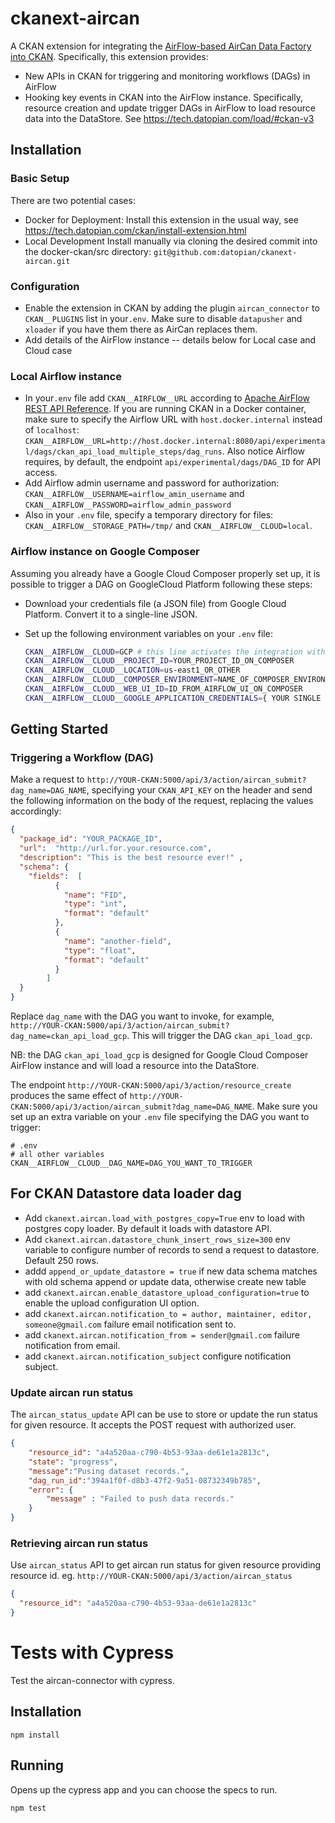 # ckanext-aircan

A CKAN extension for integrating the [AirFlow-based AirCan Data Factory into CKAN][aircan]. Specifically, this extension provides:

[aircan]: https://tech.datopian.com/flows/#ckan-v3

* New APIs in CKAN for triggering and monitoring workflows (DAGs) in AirFlow
* Hooking key events in CKAN into the AirFlow instance. Specifically, resource creation and update trigger DAGs in AirFlow to load resource data into the DataStore. See https://tech.datopian.com/load/#ckan-v3

## Installation

### Basic Setup

There are two potential cases:

* Docker for Deployment: Install this extension in the usual way, see https://tech.datopian.com/ckan/install-extension.html
* Local Development Install manually via cloning the desired commit into the docker-ckan/src directory: `git@github.com:datopian/ckanext-aircan.git`

### Configuration

* Enable the extension in CKAN by adding the plugin `aircan_connector` to `CKAN__PLUGINS` list in your`.env`. Make sure to disable `datapusher` and `xloader` if you have them there as AirCan replaces them.
* Add details of the AirFlow instance -- details below for Local case and Cloud case

### Local Airflow instance
 
* In your`.env` file add  `CKAN__AIRFLOW__URL` according to [Apache AirFlow REST API Reference](https://airflow.apache.org/docs/stable/rest-api-ref#post--api-experimental-dags--DAG_ID--dag_runs). If you are running CKAN in a Docker container, make sure to specify the Airflow URL with `host.docker.internal` instead of `localhost`: `CKAN__AIRFLOW__URL=http://host.docker.internal:8080/api/experimental/dags/ckan_api_load_multiple_steps/dag_runs`. Also notice Airflow requires, by default, the endpoint `api/experimental/dags/DAG_ID` for API access.
* Add Airflow admin username and password for authorization:
  `CKAN__AIRFLOW__USERNAME=airflow_amin_username` and `CKAN__AIRFLOW__PASSWORD=airflow_admin_password`
* Also in your `.env` file, specify a temporary directory for files: `CKAN__AIRFLOW__STORAGE_PATH=/tmp/` and `CKAN__AIRFLOW__CLOUD=local`. 

### Airflow instance on Google Composer

Assuming you already have a Google Cloud Composer properly set up, it is possible to trigger a DAG on GoogleCloud Platform following these steps:

* Download your credentials file (a JSON file) from Google Cloud Platform. Convert it to a single-line JSON.
* Set up the following environment variables on your `.env` file:

  ```bash
  CKAN__AIRFLOW__CLOUD=GCP # this line activates the integration with GCP
  CKAN__AIRFLOW__CLOUD__PROJECT_ID=YOUR_PROJECT_ID_ON_COMPOSER
  CKAN__AIRFLOW__CLOUD__LOCATION=us-east1_OR_OTHER
  CKAN__AIRFLOW__CLOUD__COMPOSER_ENVIRONMENT=NAME_OF_COMPOSER_ENVIRONMENT
  CKAN__AIRFLOW__CLOUD__WEB_UI_ID=ID_FROM_AIRFLOW_UI_ON_COMPOSER
  CKAN__AIRFLOW__CLOUD__GOOGLE_APPLICATION_CREDENTIALS={ YOUR SINGLE LINE CREDENTIALS JSON FILE }
  ``` 

## Getting Started

### Triggering a Workflow (DAG)

Make a request to `http://YOUR-CKAN:5000/api/3/action/aircan_submit?dag_name=DAG_NAME`, specifying your `CKAN_API_KEY` on the header and send the following information on the body of the request, replacing the values accordingly:

```json
{
  "package_id": "YOUR_PACKAGE_ID",
  "url":  "http://url.for.your.resource.com",
  "description": "This is the best resource ever!" ,
  "schema": {
    "fields":  [
          {
            "name": "FID",
            "type": "int",
            "format": "default"
          },
          {
            "name": "another-field",
            "type": "float",
            "format": "default"
          }
        ]
  }
}
```

Replace `dag_name` with the DAG you want to invoke, for example, `http://YOUR-CKAN:5000/api/3/action/aircan_submit?dag_name=ckan_api_load_gcp`. This will trigger the DAG `ckan_api_load_gcp`.

NB: the DAG `ckan_api_load_gcp` is designed for Google Cloud Composer AirFlow instance and will load a resource into the DataStore.

The endpoint `http://YOUR-CKAN:5000/api/3/action/resource_create` produces the same effect of `http://YOUR-CKAN:5000/api/3/action/aircan_submit?dag_name=DAG_NAME`. Make sure you set up an extra variable on your `.env` file specifying the DAG you want to trigger:

```
# .env
# all other variables
CKAN__AIRFLOW__CLOUD__DAG_NAME=DAG_YOU_WANT_TO_TRIGGER
```
## For CKAN Datastore data loader dag

* Add `ckanext.aircan.load_with_postgres_copy=True` env to load with postgres copy loader. By default it loads with datastore API. 
* Add `ckanext.aircan.datastore_chunk_insert_rows_size=300` env variable to configure number of records to send a request to datastore. Default 250 rows.
* addd `append_or_update_datastore = true` if new data schema matches with old schema append or update data, otherwise create new table
* add `ckanext.aircan.enable_datastore_upload_configuration=true` to enable the upload configuration UI option.
* add `ckanext.aircan.notification_to = author, maintainer, editor, someone@gmail.com` failure email notification sent to. 
* add `ckanext.aircan.notification_from = sender@gmail.com` failure notification from email.
* add `ckanext.aircan.notification_subject` configure notification subject.


### Update aircan run status
 The `aircan_status_update` API can be use to store or update the run status for given resource. It accepts the POST request with authorized user.
```json
{ 
    "resource_id": "a4a520aa-c790-4b53-93aa-de61e1a2813c",
    "state": "progress",
    "message":"Pusing dataset records.",
    "dag_run_id":"394a1f0f-d8b3-47f2-9a51-08732349b785",
    "error": {
        "message" : "Failed to push data records."
    }
}
```

### Retrieving aircan run status 
 Use `aircan_status` API to get aircan run status for given resource providing resource id.
 eg.
  `http://YOUR-CKAN:5000/api/3/action/aircan_status`

```json
{
  "resource_id": "a4a520aa-c790-4b53-93aa-de61e1a2813c"
}
```

# Tests with Cypress

Test the aircan-connector with cypress.

## Installation

`npm install`

## Running

Opens up the cypress app and you can choose the specs to run.

`npm test`
